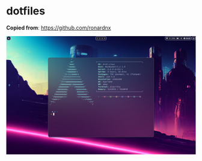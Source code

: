 # dotfiles

**Copied from**: https://github.com/ronardnx

![image](https://github.com/andresparra1980/dotfiles/blob/main/Screenshot.jpg?raw=true)
